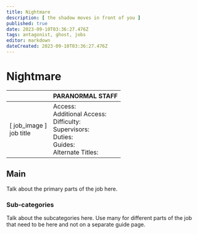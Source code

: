 ```yaml
---
title: Nightmare
description: [ the shadow moves in front of you ]
published: true
date: 2023-09-10T03:36:27.476Z
tags: antagonist, ghost, jobs
editor: markdown
dateCreated: 2023-09-10T03:36:27.476Z
---
```


# Nightmare

|                             | PARANORMAL STAFF                                                                                   |
|-----------------------------|----------------------------------------------------------------------------------------------|
| \[ job_image ]<br>job title | Access:<br>Additional Access:<br>Difficulty:<br>Supervisors:<br>Duties:<br>Guides:<br>Alternate Titles: |

## Main 
Talk about the primary parts of the job here.


### Sub-categories
Talk about the subcategories here. Use many for different parts of the job that need to be here and not on a separate guide page.